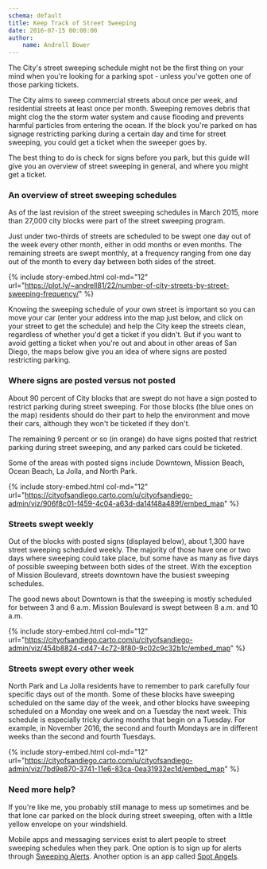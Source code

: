 ```yaml
---
schema: default
title: Keep Track of Street Sweeping
date: 2016-07-15 00:00:00
author:
    name: Andrell Bower
---
```


The City's street sweeping schedule might not be the first thing on your mind when you're looking for a parking spot - unless you've gotten one of those parking tickets.

The City aims to sweep commercial streets about once per week, and residential streets at least once per month. Sweeping removes debris that might clog the the storm water system and cause flooding and prevents harmful particles from entering the ocean. If the block you're parked on has signage restricting parking during a certain day and time for street sweeping, you could get a ticket when the sweeper goes by.

The best thing to do is check for signs before you park, but this guide will give you an overview of street sweeping in general, and where you might get a ticket.


<h3>An overview of street sweeping schedules</h3>
As of the last revision of the street sweeping schedules in March 2015, more than 27,000 city blocks were part of the street sweeping program.

Just under two-thirds of streets are scheduled to be swept one day out of the week every other month, either in odd months or even months. The remaining streets are swept monthly, at a frequency ranging from one day out of the month to every day between both sides of the street.

{% include story-embed.html col-md="12" url="https://plot.ly/~andrell81/22/number-of-city-streets-by-street-sweeping-frequency/" %}

Knowing the sweeping schedule of your own street is important so you can move your car (enter your address into the map just below, and click on your street to get the schedule) and help the City keep the streets clean, regardless of whether you'd get a ticket if you didn't. But if you want to avoid getting a ticket when you're out and about in other areas of San Diego, the maps below give you an idea of where signs are posted restricting parking.



<h3>Where signs are posted versus not posted</h3>
About 90 percent of City blocks that are swept do not have a sign posted to restrict parking during street sweeping. For those blocks (the blue ones on the map) residents should do their part to help the environment and move their cars, although they won't be ticketed if they don't.

The remaining 9 percent or so (in orange) do have signs posted that restrict parking during street sweeping, and any parked cars could be ticketed.

Some of the areas with posted signs include Downtown, Mission Beach, Ocean Beach, La Jolla, and North Park.

{% include story-embed.html col-md="12" url="https://cityofsandiego.carto.com/u/cityofsandiego-admin/viz/906f8c01-f459-4c04-a63d-da14f48a489f/embed_map" %}



<h3>Streets swept weekly</h3>
Out of the blocks with posted signs (displayed below), about 1,300 have street sweeping scheduled weekly. The majority of those have one or two days where sweeping could take place, but some have as many as five days of possible sweeping between both sides of the street. With the exception of Mission Boulevard, streets downtown have the busiest sweeping schedules.

The good news about Downtown is that the sweeping is mostly scheduled for between 3 and 6 a.m. Mission Boulevard is swept between 8 a.m. and 10 a.m.

{% include story-embed.html col-md="12" url="https://cityofsandiego.carto.com/u/cityofsandiego-admin/viz/454b8824-cd47-4c72-8f80-9c02c9c32b1c/embed_map" %}


<h3>Streets swept every other week </h3>
North Park and La Jolla residents have to remember to park carefully four specific days out of the month. Some of these blocks have sweeping scheduled on the same day of the week, and other blocks have sweeping scheduled on a Monday one week and on a Tuesday the next week. This schedule is especially tricky during months that begin on a Tuesday. For example, in November 2016, the second and fourth Mondays are in different weeks than the second and fourth Tuesdays.

{% include story-embed.html col-md="12" url="https://cityofsandiego.carto.com/u/cityofsandiego-admin/viz/7bd9e870-3741-11e6-83ca-0ea31932ec1d/embed_map" %}



<h3>Need more help?</h3>

If you're like me, you probably still manage to mess up sometimes and be that lone car parked on the block during street sweeping, often with a little yellow envelope on your windshield.

Mobile apps and messaging services exist to alert people to street sweeping schedules when they park. One option is to sign up for alerts through <a href="http://sweepingalerts.com/" target="_blank">Sweeping Alerts</a>. Another option is an app called <a href="http://www.spotangels.com/" target="_blank">Spot Angels</a>.